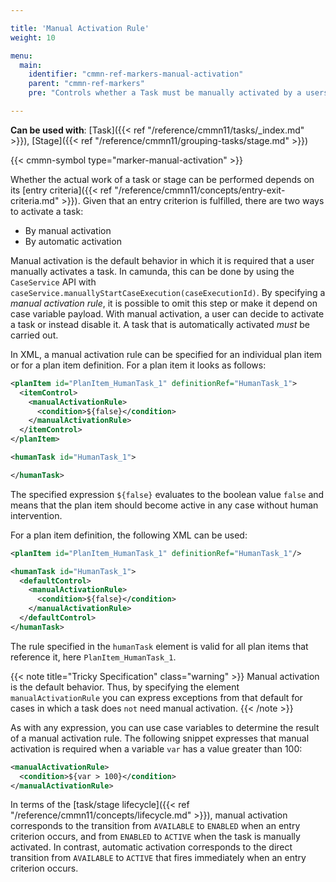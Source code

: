 ```yaml
---

title: 'Manual Activation Rule'
weight: 10

menu:
  main:
    identifier: "cmmn-ref-markers-manual-activation"
    parent: "cmmn-ref-markers"
    pre: "Controls whether a Task must be manually activated by a users."

---
```


**Can be used with**: [Task]({{< ref "/reference/cmmn11/tasks/_index.md" >}}), [Stage]({{< ref "/reference/cmmn11/grouping-tasks/stage.md" >}})

{{< cmmn-symbol type="marker-manual-activation" >}}

Whether the actual work of a task or stage can be performed depends on its [entry criteria]({{< ref "/reference/cmmn11/concepts/entry-exit-criteria.md" >}}). Given that an entry criterion is fulfilled, there are two ways to activate a task:

* By manual activation
* By automatic activation

Manual activation is the default behavior in which it is required that a user manually activates a task. In camunda, this can be done by using the `CaseService` API with `caseService.manuallyStartCaseExecution(caseExecutionId)`. By specifying a *manual activation rule*, it is possible to omit this step or make it depend on case variable payload. With manual activation, a user can decide to activate a task or instead disable it. A task that is automatically activated *must* be carried out.

In XML, a manual activation rule can be specified for an individual plan item or for a plan item definition. For a plan item it looks as follows:

```xml
<planItem id="PlanItem_HumanTask_1" definitionRef="HumanTask_1">
  <itemControl>
    <manualActivationRule>
      <condition>${false}</condition>
    </manualActivationRule>
  </itemControl>
</planItem>

<humanTask id="HumanTask_1">

</humanTask>
```

The specified expression `${false}` evaluates to the boolean value `false` and means that the plan item should become active in any case without human intervention.

For a plan item definition, the following XML can be used:

```xml
<planItem id="PlanItem_HumanTask_1" definitionRef="HumanTask_1"/>

<humanTask id="HumanTask_1">
  <defaultControl>
    <manualActivationRule>
      <condition>${false}</condition>
    </manualActivationRule>
  </defaultControl>
</humanTask>
```

The rule specified in the `humanTask` element is valid for all plan items that reference it, here `PlanItem_HumanTask_1`.

{{< note title="Tricky Specification" class="warning" >}}
Manual activation is the default behavior. Thus, by specifying the element `manualActivationRule` you can express exceptions from that default for cases in which a task does `not` need manual activation.
{{< /note >}}

As with any expression, you can use case variables to determine the result of a manual activation rule. The following snippet expresses that manual activation is required when a variable `var` has a value greater than 100:

```xml
<manualActivationRule>
  <condition>${var > 100}</condition>
</manualActivationRule>
```

In terms of the [task/stage lifecycle]({{< ref "/reference/cmmn11/concepts/lifecycle.md" >}}), manual activation corresponds to the transition from `AVAILABLE` to `ENABLED` when an entry criterion occurs, and from `ENABLED` to `ACTIVE` when the task is manually activated. In contrast, automatic activation corresponds to the direct transition from `AVAILABLE` to `ACTIVE` that fires immediately when an entry criterion occurs.
